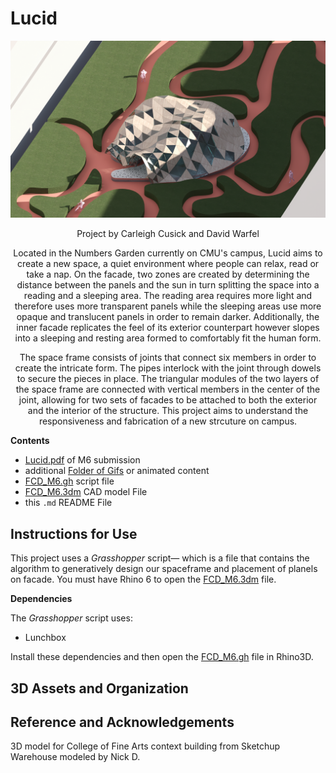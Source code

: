 # Lucid
![image](/Carleigh_David/img.png)
<p align="center">
    <p align="center">Project by Carleigh Cusick and David Warfel </p>
<p align="center">
      <p align="center">Located in the Numbers Garden currently on CMU's campus, Lucid aims to create a new space, a quiet environment where people can relax, read or take a nap. On the facade, two zones are created by determining the distance between the panels and the sun in turn splitting the space into a reading and a sleeping area. The reading area requires more light and therefore uses more transparent panels while the sleeping areas use more opaque and translucent panels in order to remain darker. Additionally, the inner facade replicates the feel of its exterior counterpart however slopes into a sleeping and resting area formed to comfortably fit the human form.</p>

<p align="center">The space frame consists of joints that connect six members in order to create the intricate form. The pipes interlock with the joint through dowels to secure the pieces in place. The triangular modules of the two layers of the space frame are connected with vertical members in the center of the joint, allowing for two sets of facades to be attached to both the exterior and the interior of the structure. This project aims to understand the responsiveness and fabrication of a new strcuture on campus. </p>
</p>

**Contents**

- [Lucid.pdf](/Carleigh_David/M6_Lucid.pdf) of M6 submission
- additional [Folder of Gifs](https://drive.google.com/drive/folders/15OfFYhpsMLj67I-ZToxW7TAEFUgf18a-) or animated content
- [FCD_M6.gh](/Carleigh_David/FCD_V6.gh) script file 
- [FCD_M6.3dm](https://drive.google.com/drive/folders/1IkzBHXBOR2uFnrBsR8Qs0_MQXAey9vmy) CAD model File
- this `.md` README File

## Instructions for Use

This project uses a _Grasshopper_ script&mdash; which is a file that contains the algorithm to generatively design our spaceframe and placement of planels on facade. You must have Rhino 6 to open the [FCD_M6.3dm](https://drive.google.com/drive/folders/1IkzBHXBOR2uFnrBsR8Qs0_MQXAey9vmy) file.

**Dependencies**

The _Grasshopper_ script uses:
  - Lunchbox

Install these dependencies and then open the [FCD_M6.gh](/Carleigh_David/FCD_V6.gh) file in Rhino3D.

## 3D Assets and Organization

## Reference and Acknowledgements
3D model for College of Fine Arts context building from Sketchup Warehouse modeled by Nick D.
